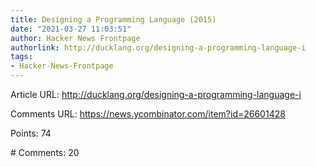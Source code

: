 ```yaml
---
title: Designing a Programming Language (2015)
date: "2021-03-27 11:03:51"
author: Hacker News Frontpage
authorlink: http://ducklang.org/designing-a-programming-language-i
tags:
- Hacker-News-Frontpage
---
```


<p>Article URL: <a href="http://ducklang.org/designing-a-programming-language-i">http://ducklang.org/designing-a-programming-language-i</a></p>
<p>Comments URL: <a href="https://news.ycombinator.com/item?id=26601428">https://news.ycombinator.com/item?id=26601428</a></p>
<p>Points: 74</p>
<p># Comments: 20</p>
